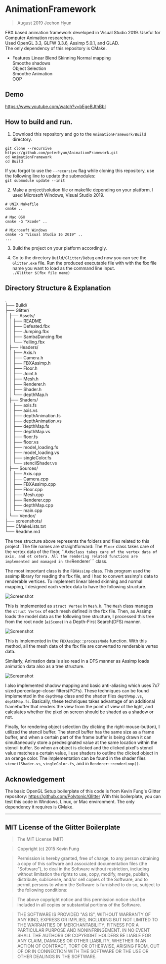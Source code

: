 # AnimationFramework
> August 2019 Jeehon Hyun

FBX based animation framework developed in Visual Studio 2019. Useful for Computer Animation researchers.  
Used OpenGL 3.3, GLFW 3.3.6, Assimp 5.0.1, and GLAD.  
The only dependency of this repository is CMake.

* Features
Linear Blend Skinning
Normal mapping  
Smoothe shadows  
Object Selection  
Smoothe Animation  
OOP  

## Demo
https://www.youtube.com/watch?v=bEgeBJthBbI

## How to build and run.
1. Download this repository and go to the ```AnimationFramework/Build``` directory.
```
git clone --recursive https://github.com/peterhyun/AnimationFramework.git
cd AnimationFramework
cd Build
```

If you forgot to use the ```--recursive``` flag while cloning this repository, use the following line to update the submodules:  
```git submodule update --init```

2. Make a project/solution file or makefile depending on your platform. I used Microsoft Windows, Visual Studio 2019.
```
# UNIX Makefile
cmake ..

# Mac OSX
cmake -G "Xcode" ..

# Microsoft Windows
cmake -G "Visual Studio 16 2019" ..
...
```

3. Build the project on your platform accordingly.

4. Go to the directory ```Build/Glitter/Debug``` and now you can see the ```Glitter.exe``` file. Run the produced executable file with with the fbx file name you want to load as the command line input.  
```./Glitter $(fbx file name)```

## Directory Structure & Explanation
.  
├── Build/  
├── Glitter/  
│   ├── Assets/  
│   │   ├── README  
│   │   ├── Defeated.fbx  
│   │   ├── Jumping.fbx  
│   │   ├── SambaDancing.fbx  
│   │   └── Yelling.fbx  
│   ├── Headers/  
│   │   ├── Axis.h  
│   │   ├── Camera.h  
│   │   ├── FBXAssimp.h  
│   │   ├── Floor.h  
│   │   ├── Joint.h  
│   │   ├── Mesh.h  
│   │   ├── Renderer.h  
│   │   ├── Shader.h  
│   │   └── depthMap.h  
│   ├── Shaders/  
│   │   ├── axis.fs  
│   │   ├── axis.vs  
│   │   ├── depthAnimation.fs  
│   │   ├── depthAnimation.vs  
│   │   ├── depthMap.fs  
│   │   ├── depthMap.vs  
│   │   ├── floor.fs  
│   │   ├── floor.vs  
│   │   ├── model_loading.fs  
│   │   ├── model_loading.vs  
│   │   ├── singleColor.fs  
│   │   └── stencilShader.vs  
│   ├── Sources/  
│   │   ├── Axis.cpp  
│   │   ├── Camera.cpp  
│   │   ├── FBXAssimp.cpp  
│   │   ├── Floor.cpp  
│   │   ├── Mesh.cpp  
│   │   ├── Renderer.cpp  
│   │   ├── depthMap.cpp  
│   │   └── main.cpp  
│   └── Vendor/  
├── screenshots/  
├── CMakeLists.txt  
└── Readme.md 

The tree structure above represents the folders and files related to this project.
The file names are straightforward: The ```Floor``` class takes care of the vertex data of the floor, ``Axis``` class takes care of the vertex data of axis, and et cetera.
All the rendering related functions are implemented and managed in the ```Renderer``` class.

The most important class is the ```FBXAssimp``` class. This program used the assimp library for reading the fbx file, and I had to convert assimp's data to renderable vertices.
To implement linear blend skinning and normal mapping, I designed each vertex data to have the following structure.

![Screenshot](screenshots/VertexStructure.PNG)

This is implemented as ```struct Vertex``` in ```Mesh.h```. The ```Mesh``` class manages the ```struct Vertex``` of each mesh defined in the fbx file.
Then, as Assimp loads the model data as the following tree structure, I processed this tree from the root node (```aiScene```) in a Depth-First Search(DFS) manner.

![Screenshot](screenshots/AssimpModelLoading.PNG)

This is implemented in the ```FBXAssimp::processNode``` function. With this method, all the mesh data of the fbx file are converted to renderable vertex data.

Similarly, Animation data is also read in a DFS manner as Assimp loads animation data also as a tree structure.

![Screenshot](screenshots/AssimpAnimationLoading.PNG)

I also implemented shadow mapping and basic anti-aliasing which uses 7x7 sized percentage-closer filters(PCFs). These techniques can be found implemented in the ```depthMap``` class and the shader files ```depthMap.vs```, ```depthMap.fs```. Basically, these techniques takes advantage of an additional framebuffer that renders the view from the point of view of the light, and calculates whether the pixel on screen should be shaded as a shadow or not.

Finally, for rendering object selection (by clicking the right-mouse-button), I utilized the stencil buffer.
The stencil buffer has the same size as a frame buffer, and when a certain part of the frame buffer is being drawn it can simultaneously store a predesignated value at the same location within the stencil buffer. So when an object is clicked and the clicked pixel's stencil value matches a certain value, I use shaders to outline the clicked object in an orange color. The implementation can be found in the shader files ```stencilShader.vs```, ```singleColor.fs```, and in ```Renderer::renderLoop()```.

## Acknowledgement
The basic OpenGL Setup boilerplate of this code is from Kevin Fung's Glitter repository: https://github.com/Polytonic/Glitter
With this boilerplate, you can test this code in Windows, Linux, or Mac environment. The only dependency it requires is CMake.

-------------------------------------------------------------------------------------------------------------------
## MIT License of the Glitter Boilerplate
>The MIT License (MIT)

>Copyright (c) 2015 Kevin Fung

>Permission is hereby granted, free of charge, to any person obtaining a copy of this software and associated documentation files (the "Software"), to deal in the Software without restriction, including without limitation the rights to use, copy, modify, merge, publish, distribute, sublicense, and/or sell copies of the Software, and to permit persons to whom the Software is furnished to do so, subject to the following conditions:

>The above copyright notice and this permission notice shall be included in all copies or substantial portions of the Software.

>THE SOFTWARE IS PROVIDED "AS IS", WITHOUT WARRANTY OF ANY KIND, EXPRESS OR IMPLIED, INCLUDING BUT NOT LIMITED TO THE WARRANTIES OF MERCHANTABILITY, FITNESS FOR A PARTICULAR PURPOSE AND NONINFRINGEMENT. IN NO EVENT SHALL THE AUTHORS OR COPYRIGHT HOLDERS BE LIABLE FOR ANY CLAIM, DAMAGES OR OTHER LIABILITY, WHETHER IN AN ACTION OF CONTRACT, TORT OR OTHERWISE, ARISING FROM, OUT OF OR IN CONNECTION WITH THE SOFTWARE OR THE USE OR OTHER DEALINGS IN THE SOFTWARE.
